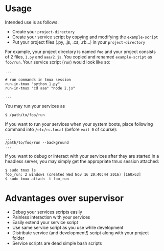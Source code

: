 # Usage 

Intended use is as follows: 

* Create your `project-directory`
* Create your service script by copying and modifying the `example-script`
* Put your project files (.py, .js, .cs, .rb...) in your `project-directory`

For example, your project directory is named `foo` and your project consists of 2 files, `1.py` and `aaa/2.js`. You copied and renamed `example-script` as `foo/run`. Your service script (`run`) would look like so:

```
...

# run commands in tmux session
run-in-tmux "python 1.py"
run-in-tmux "cd aaa" "node 2.js"

...
```

You may run your services as 

```
$ /path/to/foo/run
```

If you want to run your services when your system boots, place following command into `/etc/rc.local` (before `exit 0` of course): 

```
...
/path/to/foo/run --background 
...
```

If you want to debug or interact with your services after they are started in a headless server, you may simply get the appropriate tmux session attached: 

```
$ sudo tmux ls 
foo_run: 2 windows (created Wed Nov 16 20:40:44 2016) [160x63]
$ sudo tmux attach -t foo_run
```

# Advantages over supervisor

* Debug your services scripts easily 
* Painless interaction with your services
* Easily extend your service script
* Use same service script as you use while development
* Distribute service (and development!) script along with your project folder 
* Service scripts are dead simple bash scripts 
